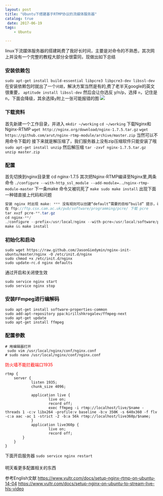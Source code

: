 ```yaml
---
layout: post
title: "Ubuntu下搭建基于RTMP协议的流媒体服务器"
catalog: true
 date: 2017-06-19
tags: 
    - Ubuntu

---
```

linux下流媒体服务器的搭建耗费了我好长时间，主要是对命令的不熟悉，其次网上并没有一个完整的教程大部分全很雷同，现做出如下总结
### 安装依赖包
`sudo apt-get install build-essential libpcre3 libpcre3-dev libssl-dev`
在安装依赖包时就出了一个`问题`，解决方案当然是有的,费了老半天google的英文很重要，
`aptitude install libssl-dev` 然后会让你选反 y/n/p，选择 `n`，记住是n，下面会降级，其余选择`y`附上一张可能报错的图
<img src="http://of0xqj5p6.bkt.clouddn.com/2017/0619nginx.jpg"/>
<!--more-->

### 下载资料
首先新建一个工作目录，并进入
`mkdir ~/working`
`cd ~/working`
下载Nginx和Nginx-RTMP
`wget http://nginx.org/download/nginx-1.7.5.tar.gz`
`wget https://github.com/arut/nginx-rtmp-module/archive/master.zip`
当然可以不用命令下载的
接下来就是解压缩了，我们服务器上没有zip压缩软件只能安装了哦
`sudo apt-get install unzip`
然后解压缩
`tar -zxvf nginx-1.7.5.tar.gz`
`unzip master.zip`
### 配置
首先切换到nginx目录里
cd nginx-1.7.5
其次把Nginx-RTMP编译至Nginx里,两条命令
`./configure --with-http_ssl_module --add-module=../nginx-rtmp-module-master`
下一条make 命令又被坑死了
`make
sudo make install`
出现下面一种错直接上代码和问题
```java
安装 nginx 时出现 make: *** 没有规则可以创建“default”需要的目标“build” 提示，看nginx configure 时的提示是因为pcre没安装的问题，所以安装一下
在 ftp://ftp.csx.cam.ac.uk/pub/software/programming/pcre/ 下载 pcre
tar xvzf pcre-**.tar.gz
cd nginx-**/
./configure --prefix=/usr/local/nginx --with-pcre=/usr/local/software/pcre-**
make && make install
```
### 初始化和启动
```
sudo wget https://raw.github.com/JasonGiedymin/nginx-init-ubuntu/master/nginx -O /etc/init.d/nginx
sudo chmod +x /etc/init.d/nginx
sudo update-rc.d nginx defaults
```
通过开启和关闭使生效
```
sudo service nginx start
sudo service nginx stop
```
### 安装FFmpeg进行编解码
```
sudo apt-get install software-properties-common
sudo add-apt-repository ppa:kirillshkrogalev/ffmpeg-next
sudo apt-get update
sudo apt-get install ffmpeg
```
### 配置参数
```
# 用编辑器打开
 sudo vim /usr/local/nginx/conf/nginx.conf
# sudo nano /usr/local/nginx/conf/nginx.conf
```
<font color="red">防火墙不能拦截端口1935</font>
```
rtmp {
    server {
            listen 1935;
            chunk_size 4096;

            application live {
                    live on;
                    record off;
                    exec ffmpeg -i rtmp://localhost/live/$name -threads 1 -c:v libx264 -profile:v baseline -b:v 350K -s 640x360 -f flv -c:a aac -ac 1 -strict -2 -b:a 56k rtmp://localhost/live360p/$name;
            }
            application live360p {
                    live on;
                    record off;
        }
    }
}
```
下面开启服务器
`sudo service nginx restart`
####
明天看更多配置相关的东西




参考English文献
https://www.vultr.com/docs/setup-nginx-rtmp-on-ubuntu-14-04
https://www.vultr.com/docs/setup-nginx-on-ubuntu-to-stream-live-hls-video

